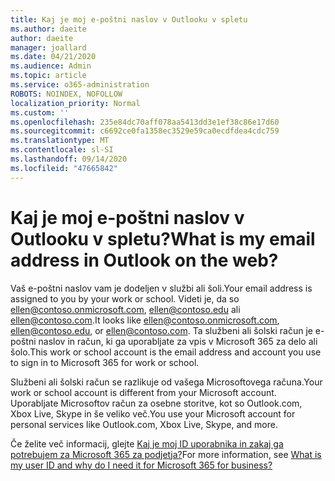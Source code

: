 ```yaml
---
title: Kaj je moj e-poštni naslov v Outlooku v spletu
ms.author: daeite
author: daeite
manager: joallard
ms.date: 04/21/2020
ms.audience: Admin
ms.topic: article
ms.service: o365-administration
ROBOTS: NOINDEX, NOFOLLOW
localization_priority: Normal
ms.custom: ''
ms.openlocfilehash: 235e84dc70aff078aa5413dd3e1ef38c86e17d60
ms.sourcegitcommit: c6692ce0fa1358ec3529e59ca0ecdfdea4cdc759
ms.translationtype: MT
ms.contentlocale: sl-SI
ms.lasthandoff: 09/14/2020
ms.locfileid: "47665842"
---
```

# <a name="what-is-my-email-address-in-outlook-on-the-web"></a><span data-ttu-id="9a8f0-102">Kaj je moj e-poštni naslov v Outlooku v spletu?</span><span class="sxs-lookup"><span data-stu-id="9a8f0-102">What is my email address in Outlook on the web?</span></span>

<span data-ttu-id="9a8f0-103">Vaš e-poštni naslov vam je dodeljen v službi ali šoli.</span><span class="sxs-lookup"><span data-stu-id="9a8f0-103">Your email address is assigned to you by your work or school.</span></span> <span data-ttu-id="9a8f0-104">Videti je, da so ellen@contoso.onmicrosoft.com, ellen@contoso.edu ali ellen@contoso.com.</span><span class="sxs-lookup"><span data-stu-id="9a8f0-104">It looks like ellen@contoso.onmicrosoft.com, ellen@contoso.edu, or ellen@contoso.com.</span></span> <span data-ttu-id="9a8f0-105">Ta službeni ali šolski račun je e-poštni naslov in račun, ki ga uporabljate za vpis v Microsoft 365 za delo ali šolo.</span><span class="sxs-lookup"><span data-stu-id="9a8f0-105">This work or school account is the email address and account you use to sign in to Microsoft 365 for work or school.</span></span>

<span data-ttu-id="9a8f0-106">Službeni ali šolski račun se razlikuje od vašega Microsoftovega računa.</span><span class="sxs-lookup"><span data-stu-id="9a8f0-106">Your work or school account is different from your Microsoft account.</span></span> <span data-ttu-id="9a8f0-107">Uporabljate Microsoftov račun za osebne storitve, kot so Outlook.com, Xbox Live, Skype in še veliko več.</span><span class="sxs-lookup"><span data-stu-id="9a8f0-107">You use your Microsoft account for personal services like Outlook.com, Xbox Live, Skype, and more.</span></span>

<span data-ttu-id="9a8f0-108">Če želite več informacij, glejte [Kaj je moj ID uporabnika in zakaj ga potrebujem za Microsoft 365 za podjetja?](https://support.office.com/article/37da662b-5da6-4b56-a091-2731b2ecc8b4)</span><span class="sxs-lookup"><span data-stu-id="9a8f0-108">For more information, see [What is my user ID and why do I need it for Microsoft 365 for business?](https://support.office.com/article/37da662b-5da6-4b56-a091-2731b2ecc8b4)</span></span>